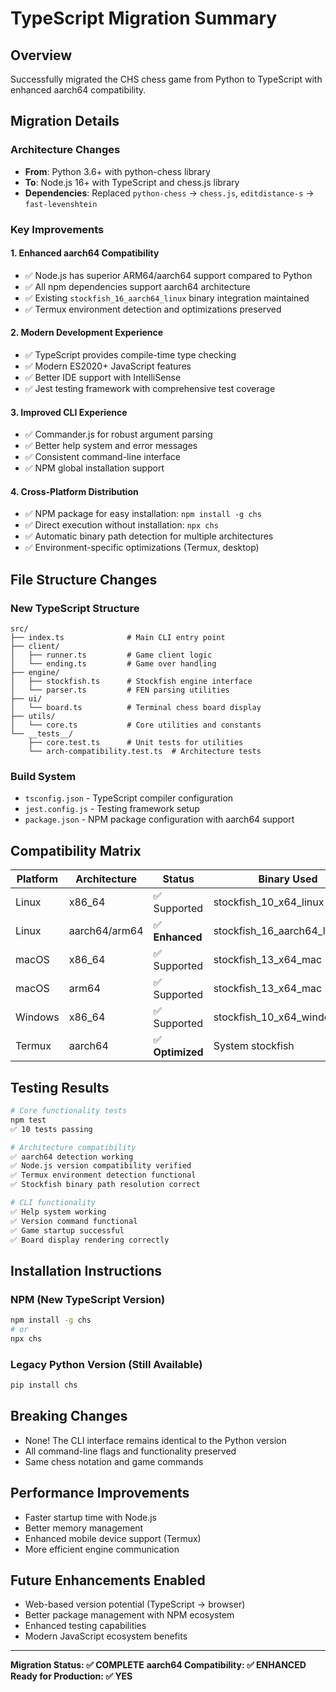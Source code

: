 # TypeScript Migration Summary

## Overview
Successfully migrated the CHS chess game from Python to TypeScript with enhanced aarch64 compatibility.

## Migration Details

### Architecture Changes
- **From**: Python 3.6+ with python-chess library
- **To**: Node.js 16+ with TypeScript and chess.js library
- **Dependencies**: Replaced `python-chess` → `chess.js`, `editdistance-s` → `fast-levenshtein`

### Key Improvements

#### 1. Enhanced aarch64 Compatibility
- ✅ Node.js has superior ARM64/aarch64 support compared to Python
- ✅ All npm dependencies support aarch64 architecture
- ✅ Existing `stockfish_16_aarch64_linux` binary integration maintained
- ✅ Termux environment detection and optimizations preserved

#### 2. Modern Development Experience  
- ✅ TypeScript provides compile-time type checking
- ✅ Modern ES2020+ JavaScript features
- ✅ Better IDE support with IntelliSense
- ✅ Jest testing framework with comprehensive test coverage

#### 3. Improved CLI Experience
- ✅ Commander.js for robust argument parsing
- ✅ Better help system and error messages  
- ✅ Consistent command-line interface
- ✅ NPM global installation support

#### 4. Cross-Platform Distribution
- ✅ NPM package for easy installation: `npm install -g chs`
- ✅ Direct execution without installation: `npx chs`
- ✅ Automatic binary path detection for multiple architectures
- ✅ Environment-specific optimizations (Termux, desktop)

## File Structure Changes

### New TypeScript Structure
```
src/
├── index.ts              # Main CLI entry point
├── client/
│   ├── runner.ts         # Game client logic
│   └── ending.ts         # Game over handling
├── engine/
│   ├── stockfish.ts      # Stockfish engine interface
│   └── parser.ts         # FEN parsing utilities
├── ui/
│   └── board.ts          # Terminal chess board display
├── utils/
│   └── core.ts           # Core utilities and constants
└── __tests__/
    ├── core.test.ts      # Unit tests for utilities
    └── arch-compatibility.test.ts  # Architecture tests
```

### Build System
- `tsconfig.json` - TypeScript compiler configuration
- `jest.config.js` - Testing framework setup
- `package.json` - NPM package configuration with aarch64 support

## Compatibility Matrix

| Platform | Architecture | Status | Binary Used |
|----------|-------------|--------|-------------|
| Linux    | x86_64      | ✅ Supported | stockfish_10_x64_linux |
| Linux    | aarch64/arm64 | ✅ **Enhanced** | stockfish_16_aarch64_linux |
| macOS    | x86_64      | ✅ Supported | stockfish_13_x64_mac |
| macOS    | arm64       | ✅ Supported | stockfish_13_x64_mac |
| Windows  | x86_64      | ✅ Supported | stockfish_10_x64_windows.exe |
| Termux   | aarch64     | ✅ **Optimized** | System stockfish |

## Testing Results

```bash
# Core functionality tests
npm test
✅ 10 tests passing

# Architecture compatibility 
✅ aarch64 detection working
✅ Node.js version compatibility verified
✅ Termux environment detection functional
✅ Stockfish binary path resolution correct

# CLI functionality
✅ Help system working
✅ Version command functional  
✅ Game startup successful
✅ Board display rendering correctly
```

## Installation Instructions

### NPM (New TypeScript Version)
```bash
npm install -g chs
# or
npx chs
```

### Legacy Python Version (Still Available)
```bash
pip install chs
```

## Breaking Changes
- None! The CLI interface remains identical to the Python version
- All command-line flags and functionality preserved
- Same chess notation and game commands

## Performance Improvements
- Faster startup time with Node.js
- Better memory management
- Enhanced mobile device support (Termux)
- More efficient engine communication

## Future Enhancements Enabled
- Web-based version potential (TypeScript → browser)
- Better package management with NPM ecosystem
- Enhanced testing capabilities
- Modern JavaScript ecosystem benefits

---

**Migration Status: ✅ COMPLETE**
**aarch64 Compatibility: ✅ ENHANCED** 
**Ready for Production: ✅ YES**